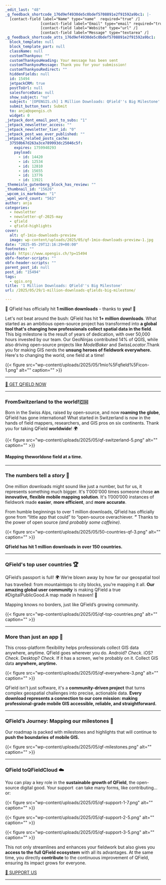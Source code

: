 ```yaml
---
_edit_last: "48"
_g_feedback_shortcode_176d9ef4930de5c0bdef5708891e2f91592a9bc1: |-
  [contact-field label="Name" type="name"  required="true" /]
  				[contact-field label="Email" type="email" required="true" /]
  				[contact-field label="Website" type="url" /]
  				[contact-field label="Message" type="textarea" /]
_g_feedback_shortcode_atts_176d9ef4930de5c0bdef5708891e2f91592a9bc1:
  block_template: null
  block_template_part: null
  className: null
  customThankyou: ""
  customThankyouHeading: Your message has been sent
  customThankyouMessage: Thank you for your submission!
  customThankyouRedirect: ""
  hiddenFields: null
  id: 15494
  jetpackCRM: true
  postToUrl: null
  salesforceData: null
  show_subject: "no"
  subject: '[OPENGIS.ch] 1 Million Downloads: QField''s Big Milestone'
  submit_button_text: Submit
  to: anja@opengis.ch
  widget: 0
_jetpack_dont_email_post_to_subs: "1"
_jetpack_newsletter_access: ""
_jetpack_newsletter_tier_id: "0"
_jetpack_post_was_ever_published: ""
_jetpack_related_posts_cache:
  37550b67d263a3ce789993dc25046c5f:
    expires: 1759940293
    payload:
      - id: 14420
      - id: 12534
      - id: 12810
      - id: 15655
      - id: 13776
      - id: 13921
_themeisle_gutenberg_block_has_review: ""
_thumbnail_id: "15626"
_wpcom_is_markdown: "1"
_wpml_word_count: "563"
author: anja
categories:
  - newsletter
  - newsletter-qf-2025-may
  - qfield
  - qfield-highlights
cover:
  alt: qf-1mio-downloads-preview
  image: wp-content/uploads/2025/05/qf-1mio-downloads-preview-1.jpg
date: "2025-05-29T12:16:29+00:00"
footnotes: ""
guid: https://www.opengis.ch/?p=15494
obfx-footer-scripts: ""
obfx-header-scripts: ""
parent_post_id: null
post_id: "15494"
tags:
  - qgis.org
title: '1 Million Downloads: QField''s Big Milestone'
url: /2025/05/29/1-million-downloads-qfields-big-milestone/

---
```

🚀 QField has officially hit **1 million downloads** – thanks to **you!** 🎉

Let's not beat around the bush: QField has hit **1+ million downloads**. What started as an ambitious open-source project has transformed into **a global tool that's changing how professionals collect spatial data in the field**. This big milestone is the result of years of dedication, with over 50,000 hours invested by our team. Our GeoNinjas contributed 14% of QGIS, while also driving open-source projects like _ModelBaker_ and _SwissLocator_.Thank you for making GIS nerds the **unsung heroes of fieldwork everywhere.** Here's to changing the world, one field at a time!

{{< figure src="wp-content/uploads/2025/05/1mio%5Fqfield%5Ficon-1.png" alt="" caption="" >}}

* * *

[🚀 GET QFIELD NOW](http://qfield.org/get)

* * *

### FromSwitzerland to the world!🇨🇭

Born in the Swiss Alps, raised by open-source, and now **roaming the globe**, QField has gone international! What started in Switzerland is now in the hands of field mappers, researchers, and GIS pros on six continents. Thank you for taking QField **worldwide**! 🌍

{{< figure src="wp-content/uploads/2025/05/qf-switzerland-5.png" alt="" caption="" >}}

#### **Mapping theworldone field at a time.**

* * *

### The numbers tell a _story_ 📖

One million downloads might sound like just a number, but for us, it represents something much bigger. It's 1'000'000 times someone chose **an innovative, flexible mobile mapping solution**. It's 1’000’000 instances of fieldwork made **easier**, **more** **efficient**, and **more** **accurate**.

From humble beginnings to over 1 million downloads, QField has officially gone from “little app that could” to “open-source overachiever. **”** Thanks to the power of open source _(and probably some caffeine)_.

{{< figure src="wp-content/uploads/2025/05/50-countries-qf-3.png" alt="" caption="" >}}

**QField has hit 1 million downloads in over 150 countries.**

* * *

### QField's top user countries 🏆

QField’s passport is full! 🌍 We’re blown away by how far our geospatial tool has travelled: from mountaintops to city blocks, you’re mapping it all. **Our** **amazing global user community** is making QField a true #DigitalPublicGood.A map made in heaven! 💚

Mapping knows no borders, just like QField’s growing community.

{{< figure src="wp-content/uploads/2025/05/qf-top-countries.png" alt="" caption="" >}}

* * *

### More than just an app 📱

This cross-platform flexibility helps professionals collect GIS data anywhere, anytime. QField goes wherever you do. Android? _Check_. iOS? _Check_. Desktop? _Check_. If it has a screen, we’re probably on it. Collect GIS data **anywhere, anytime.**

{{< figure src="wp-content/uploads/2025/05/qf-everywhere-3.png" alt="" caption="" >}}

QField isn't just software, it's a **community-driven project** that turns complex geospatial challenges into precise, actionable data. **Every download represents a connection to our core mission: making professional-grade mobile GIS accessible, reliable, and straightforward.**

* * *

### QField’s Journey: Mapping our milestones 📍

Our roadmap is packed with milestones and highlights that will continue to **push the boundaries** **of mobile GIS.**

{{< figure src="wp-content/uploads/2025/05/qf-milestones.png" alt="" caption="" >}}

* * *

### QField toQFieldCloud ☁️

You can play a key role in the **sustainable growth of QField**, the open-source digital good. Your support  can take many forms, like contributing... or:

{{< figure src="wp-content/uploads/2025/05/qf-support-1-7.png" alt="" caption="" >}}

{{< figure src="wp-content/uploads/2025/05/qf-support-2-5.png" alt="" caption="" >}}

{{< figure src="wp-content/uploads/2025/05/qf-support-3-5.png" alt="" caption="" >}}

This not only streamlines and enhances your fieldwork but also gives you **access to the full QField ecosystem** with all its advantages. At the same time, you directly **contribute** to the continuous improvement of QField, ensuring its impact grows for everyone.

[💚 SUPPORT US](https://qfield.org/support-us)

* * *
